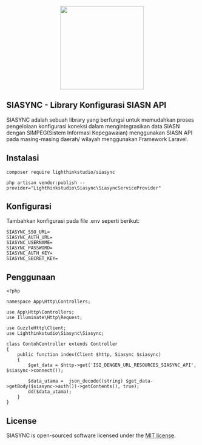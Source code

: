 <p align="center"><a href="https://laravel.com" target="_blank"><img src="https://lighthinkstudio.com/assets/images/logo/lighthink_indigo.png" width="220"></a></p>

## SIASYNC - Library Konfigurasi SIASN API

SIASYNC adalah sebuah library yang berfungsi untuk memudahkan proses pengelolaan konfigurasi koneksi dalam mengintegrasikan data SIASN dengan SIMPEG(Sistem Informasi Kepegawaian) menggunakan SIASN API pada masing-masing daerah/ wilayah menggunakan Framework Laravel.

## Instalasi

```
composer require lighthinkstudio/siasync
```

```
php artisan vendor:publish --provider="Lighthinkstudio\Siasync\SiasyncServiceProvider"
```

## Konfigurasi

Tambahkan konfigurasi pada file .env seperti berikut:
```
SIASYNC_SSO_URL=
SIASYNC_AUTH_URL=
SIASYNC_USERNAME=
SIASYNC_PASSWORD=
SIASYNC_AUTH_KEY=
SIASYNC_SECRET_KEY=
```

## Penggunaan

```
<?php

namespace App\Http\Controllers;

use App\Http\Controllers;
use Illuminate\Http\Request;

use GuzzleHttp\Client;
use Lighthinkstudio\Siasync\Siasync;

class ContohController extends Controller
{
    public function index(Client $http, Siasync $siasync)
    {
        $get_data = $http->get('ISI_DENGEN_URL_RESOURCES_SIASYNC_API', $siasync->connect());

        $data_utama =  json_decode((string) $get_data->getBody($siasync->auth())->getContents(), true);
        dd($data_utama);
    }
}

```


## License
SIASYNC is open-sourced software licensed under the [MIT license](https://opensource.org/licenses/MIT).

